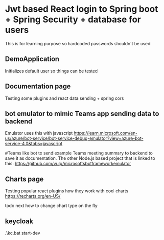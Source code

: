 # Jwt based React login to Spring boot + Spring Security + database for users
This is for learning purpose so hardcoded passwords shouldn't be used

## DemoApplication
Initializes default user so things can be tested

## Documentation page 
Testing some plugins and react data sending + spring cors

## bot emulator to mimic Teams app sending data to backend
Emulator uses this with javascript
https://learn.microsoft.com/en-us/azure/bot-service/bot-service-debug-emulator?view=azure-bot-service-4.0&tabs=javascript

#Teams like bot to send example Teams meeting summary to backend to save it as documentation.
The other Node.js based project that is linked to this: https://github.com/vulp/microsoftsbotframeworkemulator

## Charts page
Testing popular react plugins how they work with cool charts
https://recharts.org/en-US/

todo next how to change chart type on the fly

## keycloak
.\kc.bat start-dev